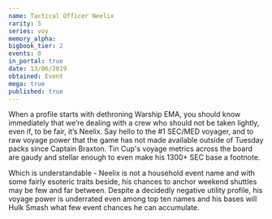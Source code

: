 ```yaml
---
name: Tactical Officer Neelix
rarity: 5
series: voy
memory_alpha:
bigbook_tier: 2
events: 0
in_portal: true
date: 13/06/2019
obtained: Event
mega: true
published: true
---
```


When a profile starts with dethroning Warship EMA, you should know immediately that we’re dealing with a crew who should not be taken lightly, even if, to be fair, it’s Neelix. Say hello to the #1 SEC/MED voyager, and to raw voyage power that the game has not made available outside of Tuesday packs since Captain Braxton. Tin Cup's voyage metrics across the board are gaudy and stellar enough to even make his 1300+ SEC base a footnote.

Which is understandable - Neelix is not a household event name and with some fairly esoteric traits beside, his chances to anchor weekend shuttles may be few and far between. Despite a decidedly negative utility profile, his voyage power is underrated even among top ten names and his bases will Hulk Smash what few event chances he can accumulate.
